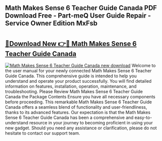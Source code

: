 ## Math Makes Sense 6 Teacher Guide Canada PDF Download Free - Part-meQ User Guide Repair - Service Owner Edition MxFsb

# <h2><a href="http://bc62943.oget.top/?id=Math+Makes+Sense+6+Teacher+Guide+Canada">🔗Download New 👉🔴 Math Makes Sense 6 Teacher Guide Canada</a></h2>

[![Math Makes Sense 6 Teacher Guide Canada new download](https://i.imgur.com/5g1atiW.png)](http://bc62943.oget.top/?id=Math+Makes+Sense+6+Teacher+Guide+Canada)
Welcome to the user manual for your newly connected Math Makes Sense 6 Teacher Guide Canada. This comprehensive guide is intended to help you understand and operate your product successfully. You will find detailed information on features, installation, operation, maintenance, and troubleshooting. Please Review Math Makes Sense 6 Teacher Guide Canada the Package Contents Ensure you have all necessary components before proceeding. This remarkable Math Makes Sense 6 Teacher Guide Canada offers a seamless blend of functionality and user-friendliness, thanks to its advanced features. Our expectation is that the Math Makes Sense 6 Teacher Guide Canada has been a comprehensive and easy-to-understand resource in your journey to becoming proficient in using your new gadget. Should you need any assistance or clarification, please do not hesitate to contact our support team.
